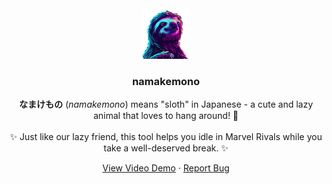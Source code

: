 
<br />
<div align="center">
  <a href="https://github.com/rfct0r/namakemono">
    <img src="img/sloth.png" alt="Logo" width="80" height="80">
  </a>

<h3 align="center">namakemono</h3>
  <p align="center">
    <strong>なまけもの</strong> (<em>namakemono</em>) means "sloth" in Japanese - a cute and lazy animal that loves to hang around! 🦥
    <br/><br/>
    ✨ Just like our lazy friend, this tool helps you idle in Marvel Rivals while you take a well-deserved break. ✨
  </p>

  <p align="center">
    <a href="https://github.com/rfct0r/namakemono">View Video Demo</a>
    &middot;
    <a href="https://github.com/rfct0r/namakemono/issues/new?labels=bug&template=bug-report---.md">Report Bug</a>
  </p>
</div>